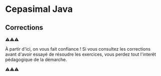 # Cepasimal Java

## Corrections

⚠⚠⚠

À partir d'ici, on vous fait confiance !
Si vous consultez les corrections avant d'avoir essayé de résoudre les exercices,
vous perdez tout l'interêt pédagogique de la démarche.

⚠⚠⚠
